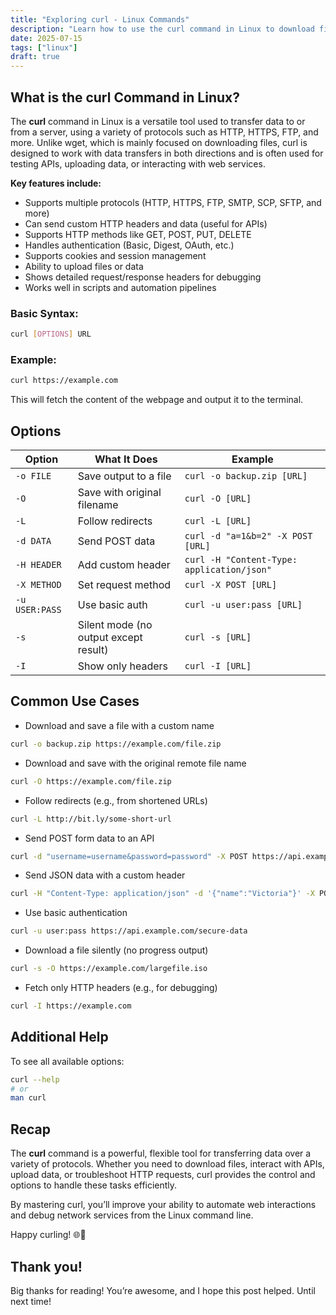 ```yaml
---
title: "Exploring curl - Linux Commands"
description: "Learn how to use the curl command in Linux to download files, interact with APIs, send POST data, handle redirects, and more with simple examples."
date: 2025-07-15
tags: ["linux"]
draft: true
---
```


## What is the curl Command in Linux?

The **curl** command in Linux is a versatile tool used to transfer data to or from a server, using a variety of protocols such as HTTP, HTTPS, FTP, and more. Unlike wget, which is mainly focused on downloading files, curl is designed to work with data transfers in both directions and is often used for testing APIs, uploading data, or interacting with web services.

**Key features include:**
- Supports multiple protocols (HTTP, HTTPS, FTP, SMTP, SCP, SFTP, and more)
- Can send custom HTTP headers and data (useful for APIs)
- Supports HTTP methods like GET, POST, PUT, DELETE
- Handles authentication (Basic, Digest, OAuth, etc.)
- Supports cookies and session management
- Ability to upload files or data
- Shows detailed request/response headers for debugging
- Works well in scripts and automation pipelines

### Basic Syntax:

```bash
curl [OPTIONS] URL
```

### Example:

```bash
curl https://example.com
```

This will fetch the content of the webpage and output it to the terminal.

## Options

| Option         | What It Does                                  | Example                                      |
|----------------|-----------------------------------------------|----------------------------------------------|
| `-o FILE`      | Save output to a file                         | `curl -o backup.zip [URL]`                   |
| `-O`           | Save with original filename                   | `curl -O [URL]`                              |
| `-L`           | Follow redirects                              | `curl -L [URL]`                              |
| `-d DATA`      | Send POST data                                | `curl -d "a=1&b=2" -X POST [URL]`            |
| `-H HEADER`    | Add custom header                             | `curl -H "Content-Type: application/json"`   |
| `-X METHOD`    | Set request method                            | `curl -X POST [URL]`                         |
| `-u USER:PASS` | Use basic auth                                | `curl -u user:pass [URL]`                    |
| `-s`           | Silent mode (no output except result)         | `curl -s [URL]`                              |
| `-I`           | Show only headers                             | `curl -I [URL]`                              |

## Common Use Cases

- Download and save a file with a custom name

```bash
curl -o backup.zip https://example.com/file.zip
```

- Download and save with the original remote file name

```bash
curl -O https://example.com/file.zip
```

- Follow redirects (e.g., from shortened URLs)

```bash
curl -L http://bit.ly/some-short-url
```

- Send POST form data to an API

```bash
curl -d "username=username&password=password" -X POST https://api.example.com/login
```

- Send JSON data with a custom header

```bash
curl -H "Content-Type: application/json" -d '{"name":"Victoria"}' -X POST https://api.example.com/users
```

- Use basic authentication

```bash
curl -u user:pass https://api.example.com/secure-data
```

- Download a file silently (no progress output)

```bash
curl -s -O https://example.com/largefile.iso
```

- Fetch only HTTP headers (e.g., for debugging)

```bash
curl -I https://example.com
```

## Additional Help

To see all available options:

```bash
curl --help
# or
man curl
```

## Recap

The **curl** command is a powerful, flexible tool for transferring data over a variety of protocols. Whether you need to download files, interact with APIs, upload data, or troubleshoot HTTP requests, curl provides the control and options to handle these tasks efficiently.

By mastering curl, you’ll improve your ability to automate web interactions and debug network services from the Linux command line.

Happy curling! 🌐🚀

##

## Thank you!
Big thanks for reading! You’re awesome, and I hope this post helped. Until next time!


